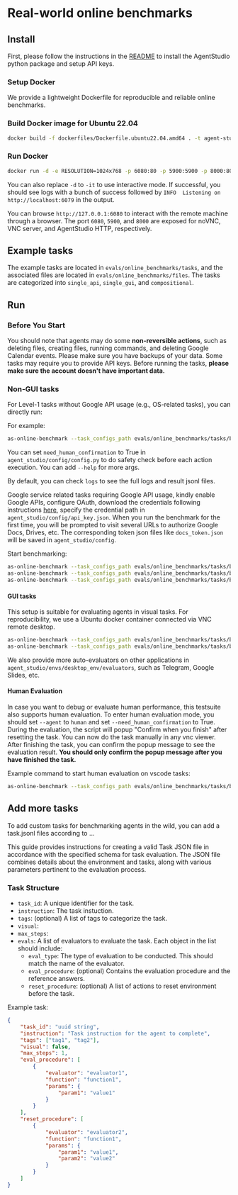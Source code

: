 # Real-world online benchmarks

## Install

First, please follow the instructions in the [README](../README.md) to install the AgentStudio python package and setup API keys.

### Setup Docker

We provide a lightweight Dockerfile for reproducible and reliable online benchmarks.

### Build Docker image for Ubuntu 22.04

```bash
docker build -f dockerfiles/Dockerfile.ubuntu22.04.amd64 . -t agent-studio:latest
```

### Run Docker

```bash
docker run -d -e RESOLUTION=1024x768 -p 6080:80 -p 5900:5900 -p 8000:8000 -e VNC_PASSWORD=123456 -v /dev/shm:/dev/shm -v ${PWD}/agent_studio/config/:/home/ubuntu/agent_studio/agent_studio/config -v ${PWD}/evals/online_benchmarks/files:/home/ubuntu/agent_studio/data:ro agent-studio:latest
```

You can also replace `-d` to `-it` to use interactive mode. If successful, you should see logs with a bunch of success followed by `INFO  Listening on http://localhost:6079` in the output.

You can browse `http://127.0.0.1:6080` to interact with the remote machine through a browser. The port `6080`, `5900`, and `8000` are exposed for noVNC, VNC server, and AgentStudio HTTP, respectively.

## Example tasks

The example tasks are located in `evals/online_benchmarks/tasks`, and the associated files are located in `evals/online_benchmarks/files`. The tasks are categorized into `single_api`, `single_gui`, and `compositional`.

## Run

### Before You Start

You should note that agents may do some **non-reversible actions**, such as deleting files, creating files, running commands, and deleting Google Calendar events. Please make sure you have backups of your data. Some tasks may require you to provide API keys. Before running the tasks, **please make sure the account doesn't have important data.**

### Non-GUI tasks

For Level-1 tasks without Google API usage (e.g., OS-related tasks), you can directly run:

For example:

```bash
as-online-benchmark --task_configs_path evals/online_benchmarks/tasks/basic/filesystem --model gemini-1.0-pro-001
```

You can set `need_human_confirmation` to True in `agent_studio/config/config.py` to do safety check before each action execution. You can add `--help` for more args.

By default, you can check `logs` to see the full logs and result jsonl files.

Google service related tasks requiring Google API usage, kindly enable Google APIs, configure OAuth, download the credentials following instructions [here](https://developers.google.com/docs/api/quickstart/python#set_up_your_environment), specify the credential path in `agent_studio/config/api_key.json`. When you run the benchmark for the first time, you will be prompted to visit several URLs to authorize Google Docs, Drives, etc. The corresponding token json files like `docs_token.json` will be saved in `agent_studio/config`.

Start benchmarking:

```bash
as-online-benchmark --task_configs_path evals/online_benchmarks/tasks/basic/vscode/ --model gemini-1.0-pro-001
as-online-benchmark --task_configs_path evals/online_benchmarks/tasks/basic/docs --model gemini-1.0-pro-001
as-online-benchmark --task_configs_path evals/online_benchmarks/tasks/basic/filesystem --model gemini-1.0-pro-001
```

#### GUI tasks

This setup is suitable for evaluating agents in visual tasks. For reproducibility, we use a Ubuntu docker container connected via VNC remote desktop.

```bash
as-online-benchmark --task_configs_path evals/online_benchmarks/tasks/basic/vscode/ --model gemini-1.5-flash-001 --remote --render
as-online-benchmark --task_configs_path evals/online_benchmarks/tasks/basic/vscode/ --model gemini-1.5-flash-001 --remote ...
```

We also provide more auto-evaluators on other applications in `agent_studio/envs/desktop_env/evaluators`, such as Telegram, Google Slides, etc.

#### Human Evaluation

In case you want to debug or evaluate human performance, this testsuite also supports human evaluation. To enter human evaluation mode, you should set `--agent` to `human` and set `--need_human_confirmation` to True. During the evaluation, the script will popup "Confirm when you finish" after resetting the task. You can now do the task manually in any vnc viewer. After finishing the task, you can confirm the popup message to see the evaluation result. **You should only confirm the popup message after you have finished the task.**

Example command to start human evaluation on vscode tasks:

```bash
as-online-benchmark --task_configs_path evals/online_benchmarks/tasks/basic/vscode/ --model gemini-1.5-flash-001 --agent human --remote --render --need_human_confirmation
```

## Add more tasks

To add custom tasks for benchmarking agents in the wild, you can add a task.jsonl files according to ...

This guide provides instructions for creating a valid Task JSON file in accordance with the specified schema for task evaluation. The JSON file combines details about the environment and tasks, along with various parameters pertinent to the evaluation process.

### Task Structure

-   `task_id`: A unique identifier for the task.
-   `instruction`: The task instuction.
-   `tags`: (optional) A list of tags to categorize the task.
-   `visual`:
-   `max_steps`:
-   `evals`: A list of evaluators to evaluate the task. Each object in the list should include:
    -   `eval_type`: The type of evaluation to be conducted. This should match the name of the evaluator.
    -   `eval_procedure`: (optional) Contains the evaluation procedure and the reference answers.
    -   `reset_procedure`: (optional) A list of actions to reset environment before the task.

Example task:

```json
{
    "task_id": "uuid string",
    "instruction": "Task instruction for the agent to complete",
    "tags": ["tag1", "tag2"],
    "visual": false,
    "max_steps": 1,
    "eval_procedure": [
        {
            "evaluator": "evaluator1",
            "function": "function1",
            "params": {
                "param1": "value1"
            }
        }
    ],
    "reset_procedure": [
        {
            "evaluator": "evaluator2",
            "function": "function1",
            "params": {
                "param1": "value1",
                "param2": "value2"
            }
        }
    ]
}
```
